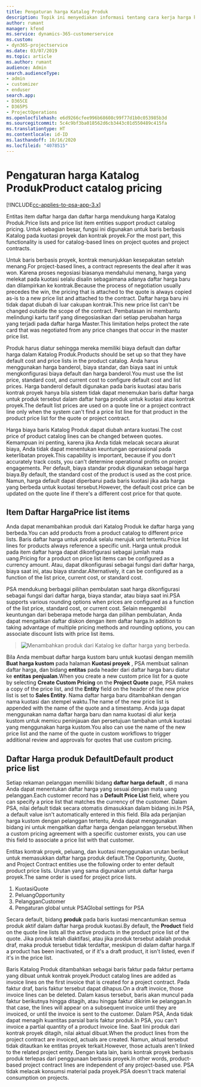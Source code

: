 ```yaml
---
title: Pengaturan harga Katalog Produk
description: Topik ini menyediakan informasi tentang cara kerja harga katalog produk di Dynamics 365 Project Service Automation (PSA).
author: rumant
manager: kfend
ms.service: dynamics-365-customerservice
ms.custom:
- dyn365-projectservice
ms.date: 03/07/2019
ms.topic: article
ms.author: rumant
audience: Admin
search.audienceType:
- admin
- customizer
- enduser
search.app:
- D365CE
- D365PS
- ProjectOperations
ms.openlocfilehash: e6d9266cfee996b68608c99f77d1b0c053985b3d
ms.sourcegitcommit: 5c4c9bf3ba018562d6cb3443c01d550489c415fa
ms.translationtype: HT
ms.contentlocale: id-ID
ms.lasthandoff: 10/16/2020
ms.locfileid: "4078515"
---
```

# <a name="product-catalog-pricing"></a><span data-ttu-id="6901b-103">Pengaturan harga Katalog Produk</span><span class="sxs-lookup"><span data-stu-id="6901b-103">Product catalog pricing</span></span> 

[!INCLUDE[cc-applies-to-psa-app-3.x](../includes/cc-applies-to-psa-app-3x.md)]


<span data-ttu-id="6901b-104">Entitas item daftar harga dan daftar harga mendukung harga Katalog Produk.</span><span class="sxs-lookup"><span data-stu-id="6901b-104">Price lists and price list item entities support product catalog pricing.</span></span> <span data-ttu-id="6901b-105">Untuk sebagian besar, fungsi ini digunakan untuk baris berbasis Katalog pada kuotasi proyek dan kontrak proyek.</span><span class="sxs-lookup"><span data-stu-id="6901b-105">For the most part, this functionality is used for catalog-based lines on project quotes and project contracts.</span></span>

<span data-ttu-id="6901b-106">Untuk baris berbasis proyek, kontrak menunjukkan kesepakatan setelah menang.</span><span class="sxs-lookup"><span data-stu-id="6901b-106">For project-based lines, a contract represents the deal after it was won.</span></span> <span data-ttu-id="6901b-107">Karena proses negosiasi biasanya mendahului menang, harga yang melekat pada kuotasi selalu disalin sebagaimana adanya daftar harga baru dan dilampirkan ke kontrak.</span><span class="sxs-lookup"><span data-stu-id="6901b-107">Because the process of negotiation usually precedes the win, the pricing that is attached to the quote is always copied as-is to a new price list and attached to the contract.</span></span> <span data-ttu-id="6901b-108">Daftar harga baru ini tidak dapat diubah di luar cakupan kontrak.</span><span class="sxs-lookup"><span data-stu-id="6901b-108">This new price list can't be changed outside the scope of the contract.</span></span> <span data-ttu-id="6901b-109">Pembatasan ini membantu melindungi kartu tarif yang dinegosiasikan dari setiap perubahan harga yang terjadi pada daftar harga Master.</span><span class="sxs-lookup"><span data-stu-id="6901b-109">This limitation helps protect the rate card that was negotiated from any price changes that occur in the master price list.</span></span>

<span data-ttu-id="6901b-110">Produk harus diatur sehingga mereka memiliki biaya default dan daftar harga dalam Katalog Produk.</span><span class="sxs-lookup"><span data-stu-id="6901b-110">Products should be set up so that they have default cost and price lists in the product catalog.</span></span> <span data-ttu-id="6901b-111">Anda harus menggunakan harga banderol, biaya standar, dan biaya saat ini untuk mengkonfigurasi biaya default dan harga banderol.</span><span class="sxs-lookup"><span data-stu-id="6901b-111">You must use the list price, standard cost, and current cost to configure default cost and list prices.</span></span> <span data-ttu-id="6901b-112">Harga banderol default digunakan pada baris kuotasi atau baris kontrak proyek hanya bila sistem tidak dapat menemukan baris daftar harga untuk produk tersebut dalam daftar harga produk untuk kuotasi atau kontrak proyek.</span><span class="sxs-lookup"><span data-stu-id="6901b-112">The default list prices are used on a quote line or a project contract line only when the system can't find a price list line for that product in the product price list for the quote or project contract.</span></span>

<span data-ttu-id="6901b-113">Harga biaya baris Katalog Produk dapat diubah antara kuotasi.</span><span class="sxs-lookup"><span data-stu-id="6901b-113">The cost price of product catalog lines can be changed between quotes.</span></span> <span data-ttu-id="6901b-114">Kemampuan ini penting, karena jika Anda tidak melacak secara akurat biaya, Anda tidak dapat menentukan keuntungan operasional pada keterlibatan proyek.</span><span class="sxs-lookup"><span data-stu-id="6901b-114">This capability is important, because if you don't accurately track costs, you can't determine operational profits on project engagements.</span></span> <span data-ttu-id="6901b-115">Per default, biaya standar produk digunakan sebagai harga biaya.</span><span class="sxs-lookup"><span data-stu-id="6901b-115">By default, the standard cost of the product is used as the cost price.</span></span> <span data-ttu-id="6901b-116">Namun, harga default dapat diperbarui pada baris kuotasi jika ada harga yang berbeda untuk kuotasi tersebut.</span><span class="sxs-lookup"><span data-stu-id="6901b-116">However, the default cost price can be updated on the quote line if there's a different cost price for that quote.</span></span>

## <a name="price-list-items"></a><span data-ttu-id="6901b-117">Item Daftar Harga</span><span class="sxs-lookup"><span data-stu-id="6901b-117">Price list items</span></span>

<span data-ttu-id="6901b-118">Anda dapat menambahkan produk dari Katalog Produk ke daftar harga yang berbeda.</span><span class="sxs-lookup"><span data-stu-id="6901b-118">You can add products from a product catalog to different price lists.</span></span> <span data-ttu-id="6901b-119">Baris daftar harga untuk produk selalu merujuk unit tertentu.</span><span class="sxs-lookup"><span data-stu-id="6901b-119">Price list lines for products always reference a specific unit.</span></span> <span data-ttu-id="6901b-120">Harga untuk produk pada item daftar harga dapat dikonfigurasi sebagai jumlah mata uang.</span><span class="sxs-lookup"><span data-stu-id="6901b-120">Pricing for a product on price list items can be configured as a currency amount.</span></span> <span data-ttu-id="6901b-121">Atau, dapat dikonfigurasi sebagai fungsi dari daftar harga, biaya saat ini, atau biaya standar.</span><span class="sxs-lookup"><span data-stu-id="6901b-121">Alternatively, it can be configured as a function of the list price, current cost, or standard cost.</span></span>

<span data-ttu-id="6901b-122">PSA mendukung berbagai pilihan pembulatan saat harga dikonfigurasi sebagai fungsi dari daftar harga, biaya standar, atau biaya saat ini.</span><span class="sxs-lookup"><span data-stu-id="6901b-122">PSA supports various rounding options when prices are configured as a function of the list price, standard cost, or current cost.</span></span> <span data-ttu-id="6901b-123">Selain mengambil keuntungan dari beberapa metode harga dan pilihan pembulatan, Anda dapat mengaitkan daftar diskon dengan item daftar harga.</span><span class="sxs-lookup"><span data-stu-id="6901b-123">In addition to taking advantage of multiple pricing methods and rounding options, you can associate discount lists with price list items.</span></span> 

> ![Menambahkan produk dari Katalog ke daftar harga yang berbeda.](media/basic-guide-16.png)

<span data-ttu-id="6901b-125">Bila Anda membuat daftar harga kustom baru untuk kuotasi dengan memilih **Buat harga kustom** pada halaman **Kuotasi proyek** , PSA membuat salinan daftar harga, dan bidang **entitas** pada header dari daftar harga baru diatur ke **entitas penjualan**.</span><span class="sxs-lookup"><span data-stu-id="6901b-125">When you create a new custom price list for a quote by selecting **Create Custom Pricing** on the **Project Quote** page, PSA makes a copy of the price list, and the **Entity** field on the header of the new price list is set to **Sales Entity**.</span></span> <span data-ttu-id="6901b-126">Nama daftar harga baru ditambahkan dengan nama kuotasi dan stempel waktu.</span><span class="sxs-lookup"><span data-stu-id="6901b-126">The name of the new price list is appended with the name of the quote and a timestamp.</span></span> <span data-ttu-id="6901b-127">Anda juga dapat menggunakan nama daftar harga baru dan nama kuotasi di alur kerja kustom untuk memicu peninjauan dan persetujuan tambahan untuk kuotasi yang menggunakan harga kustom.</span><span class="sxs-lookup"><span data-stu-id="6901b-127">You also can use the name of the new price list and the name of the quote in custom workflows to trigger additional review and approvals for quotes that use custom pricing.</span></span>

 
## <a name="default-product-price-list"></a><span data-ttu-id="6901b-128">Daftar Harga produk Default</span><span class="sxs-lookup"><span data-stu-id="6901b-128">Default product price list</span></span>
<span data-ttu-id="6901b-129">Setiap rekaman pelanggan memiliki bidang **daftar harga default** , di mana Anda dapat menentukan daftar harga yang sesuai dengan mata uang pelanggan.</span><span class="sxs-lookup"><span data-stu-id="6901b-129">Each customer record has a **Default Price List** field, where you can specify a price list that matches the currency of the customer.</span></span> <span data-ttu-id="6901b-130">Dalam PSA, nilai default tidak secara otomatis dimasukkan dalam bidang ini.</span><span class="sxs-lookup"><span data-stu-id="6901b-130">In PSA, a default value isn't automatically entered in this field.</span></span> <span data-ttu-id="6901b-131">Bila ada perjanjian harga kustom dengan pelanggan tertentu, Anda dapat menggunakan bidang ini untuk mengaitkan daftar harga dengan pelanggan tersebut.</span><span class="sxs-lookup"><span data-stu-id="6901b-131">When a custom pricing agreement with a specific customer exists, you can use this field to associate a price list with that customer.</span></span>

<span data-ttu-id="6901b-132">Entitas kontrak proyek, peluang, dan kuotasi menggunakan urutan berikut untuk memasukkan daftar harga produk default.</span><span class="sxs-lookup"><span data-stu-id="6901b-132">The Opportunity, Quote, and Project Contract entities use the following order to enter default product price lists.</span></span> <span data-ttu-id="6901b-133">Urutan yang sama digunakan untuk daftar harga proyek.</span><span class="sxs-lookup"><span data-stu-id="6901b-133">The same order is used for project price lists.</span></span>

1.  <span data-ttu-id="6901b-134">Kuotasi</span><span class="sxs-lookup"><span data-stu-id="6901b-134">Quote</span></span>
2.  <span data-ttu-id="6901b-135">Peluang</span><span class="sxs-lookup"><span data-stu-id="6901b-135">Opportunity</span></span>
3.  <span data-ttu-id="6901b-136">Pelanggan</span><span class="sxs-lookup"><span data-stu-id="6901b-136">Customer</span></span>
4.  <span data-ttu-id="6901b-137">Pengaturan global untuk PSA</span><span class="sxs-lookup"><span data-stu-id="6901b-137">Global settings for PSA</span></span>

<span data-ttu-id="6901b-138">Secara default, bidang **produk** pada baris kuotasi mencantumkan semua produk aktif dalam daftar harga produk kuotasi.</span><span class="sxs-lookup"><span data-stu-id="6901b-138">By default, the **Product** field on the quote line lists all the active products in the product price list of the quote.</span></span> <span data-ttu-id="6901b-139">Jika produk telah diaktifasi, atau jika produk tersebut adalah produk draf, maka produk tersebut tidak terdaftar, meskipun di dalam daftar harga.</span><span class="sxs-lookup"><span data-stu-id="6901b-139">If a product has been inactivated, or if it's a draft product, it isn't listed, even if it's in the price list.</span></span> 

<span data-ttu-id="6901b-140">Baris Katalog Produk ditambahkan sebagai baris faktur pada faktur pertama yang dibuat untuk kontrak proyek.</span><span class="sxs-lookup"><span data-stu-id="6901b-140">Product catalog lines are added as invoice lines on the first invoice that is created for a project contract.</span></span> <span data-ttu-id="6901b-141">Pada faktur draf, baris faktur tersebut dapat dihapus.</span><span class="sxs-lookup"><span data-stu-id="6901b-141">On a draft invoice, those invoice lines can be deleted.</span></span> <span data-ttu-id="6901b-142">Dalam kasus tersebut, baris akan muncul pada faktur berikutnya hingga ditagih, atau hingga faktur dikirim ke pelanggan.</span><span class="sxs-lookup"><span data-stu-id="6901b-142">In that case, the lines will appear on a subsequent invoice until they are invoiced, or until the invoice is sent to the customer.</span></span> <span data-ttu-id="6901b-143">Dalam PSA, Anda tidak dapat menagih kuantitas parsial baris faktur produk.</span><span class="sxs-lookup"><span data-stu-id="6901b-143">In PSA, you can't invoice a partial quantity of a product invoice line.</span></span> <span data-ttu-id="6901b-144">Saat lini produk dari kontrak proyek ditagih, nilai aktual dibuat.</span><span class="sxs-lookup"><span data-stu-id="6901b-144">When the product lines from the project contract are invoiced, actuals are created.</span></span> <span data-ttu-id="6901b-145">Namun, aktual tersebut tidak ditautkan ke entitas proyek terkait.</span><span class="sxs-lookup"><span data-stu-id="6901b-145">However, those actuals aren't linked to the related project entity.</span></span> <span data-ttu-id="6901b-146">Dengan kata lain, baris kontrak proyek berbasis produk terlepas dari penggunaan berbasis proyek.</span><span class="sxs-lookup"><span data-stu-id="6901b-146">In other words, product-based project contract lines are independent of any project-based use.</span></span> <span data-ttu-id="6901b-147">PSA tidak melacak konsumsi material pada proyek.</span><span class="sxs-lookup"><span data-stu-id="6901b-147">PSA doesn't track material consumption on projects.</span></span>
